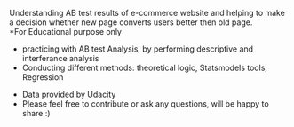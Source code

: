  
Understanding AB test results of e-commerce website and helping to make a decision whether new page converts users better then old page.
<br> *For Educational purpose only


- practicing with AB test Analysis, by performing descriptive and interferance analysis
- Conducting different methods: theoretical logic, Statsmodels tools, Regression

* Data provided by Udacity
* Please feel free to contribute or ask any questions, will be happy to share :)
